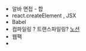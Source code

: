 - 알바 면접 - 합
- react.createElement , JSX
- Babel
- 컴파일링 ? 트랜스파일링? [노션](https://www.notion.so/Transpile-VS-Compile-06379fec99174ae38dbada21b0687238)
- 웹팩
- 